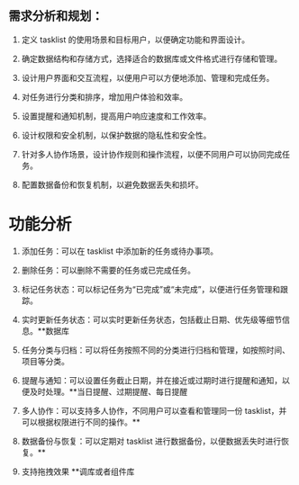 ## 需求分析和规划：

1. 定义 tasklist 的使用场景和目标用户，以便确定功能和界面设计。

2. 确定数据结构和存储方式，选择适合的数据库或文件格式进行存储和管理。

3. 设计用户界面和交互流程，以便用户可以方便地添加、管理和完成任务。

4. 对任务进行分类和排序，增加用户体验和效率。

5. 设置提醒和通知机制，提高用户响应速度和工作效率。

6. 设计权限和安全机制，以保护数据的隐私性和安全性。

7. 针对多人协作场景，设计协作规则和操作流程，以便不同用户可以协同完成任务。

8. 配置数据备份和恢复机制，以避免数据丢失和损坏。


# 功能分析

1. 添加任务：可以在 tasklist 中添加新的任务或待办事项。

2. 删除任务：可以删除不需要的任务或已完成任务。

3. 标记任务状态：可以标记任务为“已完成”或“未完成”，以便进行任务管理和跟踪。

4. 实时更新任务状态：可以实时更新任务状态，包括截止日期、优先级等细节信息。**数据库

5. 任务分类与归档：可以将任务按照不同的分类进行归档和管理，如按照时间、项目等分类。

6. 提醒与通知：可以设置任务截止日期，并在接近或过期时进行提醒和通知，以便及时处理。**当日提醒、过期提醒、每日提醒

7. 多人协作：可以支持多人协作，不同用户可以查看和管理同一份 tasklist，并可以根据权限进行不同的操作。**

8. 数据备份与恢复：可以定期对 tasklist 进行数据备份，以便数据丢失时进行恢复。**

9. 支持拖拽效果 **调库或者组件库 
